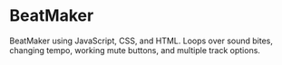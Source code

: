 # BeatMaker
BeatMaker using JavaScript, CSS, and HTML. Loops over sound bites, changing tempo, working mute buttons, and multiple track options.
